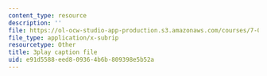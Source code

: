 ```yaml
---
content_type: resource
description: ''
file: https://ol-ocw-studio-app-production.s3.amazonaws.com/courses/7-016-introductory-biology-fall-2018/e91d5588eed809364b6b809398e5b52a_KlVHqq38KJU.srt
file_type: application/x-subrip
resourcetype: Other
title: 3play caption file
uid: e91d5588-eed8-0936-4b6b-809398e5b52a
---
```

